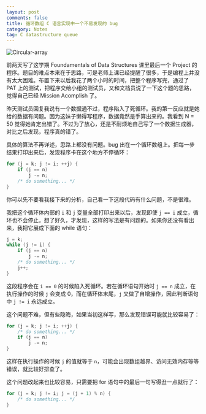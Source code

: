 ```yaml
---
layout: post
comments: false
title: 循环数组 C 语言实现中一个不易发现的 bug
category: Notes
tag: C datastructure queue
---
```


![Circular-array](http://mforever78.qiniudn.com/circular-array.png "Circular Array")

前两天写了这学期 Foundamentals of Data Structures 课里最后一个 Project 的程序。题目的难点本来在于思路，可是老师上课已经提醒了很多，于是编程上并没有太大困难。布置下来以后我花了两个小时的时间，把整个程序写完，通过了 PAT 上的测试，把程序交给小组的测试员，又和文档员说了一下这个题的思路，觉得自己已经 Mission Acomplish 了。

昨天测试员回复我说有一个数据通不过，程序陷入了死循环。我的第一反应就是她给的数据有问题。因为这妹子懒得写程序，数据竟然是手算出来的。我看到 N = 50 觉得她肯定出错了。不过为了放心，还是不耐烦地自己写了一个数据生成器，对比之后发现，程序真的错了。

具体的算法不再详述，思路上都没有问题。bug 出在一个循环数组上。把每一步结果打印出来后，发现程序卡在这个地方不停循环：

``` c
for (j = k; j != i; ++j) {
	if (j == n)
		j -= n;
	/* do something... */
}
```

你可以先不要看我接下来的分析，自己看一下这段代码有什么问题，不是很难。

我把这个循环体内部的 `i` 和 `j` 变量全部打印出来以后，发现即使 `j == i` 成立，循环也不会停止。想了好久，才发现，这样的写法是有问题的。如果你还没有看出来，我把它展成下面的 while 语句：

``` c
j = k;
while (j != i) {
	if (j == n)
		j -= n;
	/* do something... */
	j++;
}
```

这段程序会在 `i == 0` 的时候陷入死循环。若在循环语句开始时 `j == n` 成立，在执行操作的时候 `j` 会变成 0，而在循环体末尾，`j` 又做了自增操作，因此判断语句中 `j != i` 永远成立。

这个问题不难，但有些隐晦，如果当初这样写，那么发现错误可能就比较容易了：

``` c
for (j = k; j != i; ++j) {
	/* do something... */
	if (j == n)
		j -= n;
}
```

这样在执行操作的时候 `j` 的值就等于 `n`，可能会出现数组越界、访问无效内存等等错误，就比较好排查了。

这个问题改起来也比较容易，只需要把 for 语句中的最后一句写得丑一点就行了：

``` c
for (j = k; j != i; j = (j + 1) % n) {
	/* do something... */
}
```
